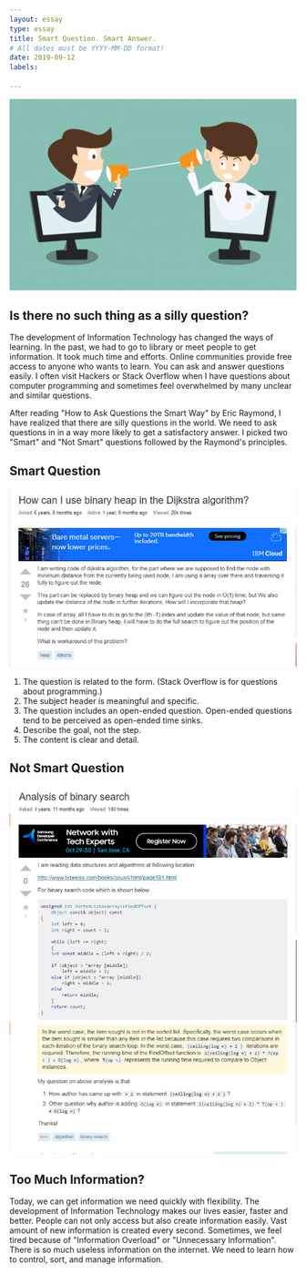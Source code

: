 ```yaml
---
layout: essay
type: essay
title: Smart Question. Smart Answer.
# All dates must be YYYY-MM-DD format!
date: 2019-09-12
labels:

---
```

<img class="ui image" src="../images/communication.jpg">

## Is there no such thing as a silly question?
The development of Information Technology has changed the ways of learning.  In the past, we had to go to library or meet people to get information. It took much time and efforts. Online communities provide free access to anyone who wants to learn. You can ask and answer questions easily. I often visit Hackers or Stack Overflow when I have questions about computer programming and sometimes feel overwhelmed by many unclear and similar questions.

After reading "How to Ask Questions the Smart Way" by Eric Raymond, I have realized that there are silly questions in the world. We need to ask questions in in a way more likely to get a satisfactory answer. I picked two "Smart" and "Not Smart" questions followed by the Raymond's principles.

## Smart Question
<img class="ui image" src="../images/smart_question.jpg">

1. The question is related to the form. (Stack Overflow is for questions about programming.)
2. The subject header is meaningful and specific. 
3. The question includes an open-ended question. Open-ended questions tend to be perceived as open-ended time sinks. 
4. Describe the goal, not the step. 
5. The content is clear and detail.


## Not Smart Question
<img class="ui image" src="../images/unsmart_question.jpg">
 
## Too Much Information?
Today, we can get information we need quickly with flexibility. The development of Information Technology makes our lives easier, faster and better. People can not only access but also create information easily.  Vast amount of new information is created every second. Sometimes, we feel tired because of "Information Overload" or "Unnecessary Information". There is so much useless information on the internet. We need to learn how to control, sort, and manage information. 


